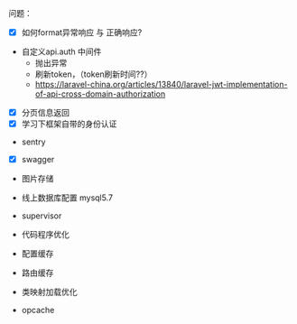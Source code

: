 问题：
- [x] 如何format异常响应 与 正确响应?
- 自定义api.auth 中间件
    - 抛出异常
    - 刷新token，（token刷新时间??）
    - https://laravel-china.org/articles/13840/laravel-jwt-implementation-of-api-cross-domain-authorization
- [x] 分页信息返回
- [x] 学习下框架自带的身份认证
- sentry
-[x] swagger
- 图片存储
- 线上数据库配置 mysql5.7
- supervisor

- 代码程序优化
 - 配置缓存
 - 路由缓存
 - 类映射加载优化
 - opcache
 